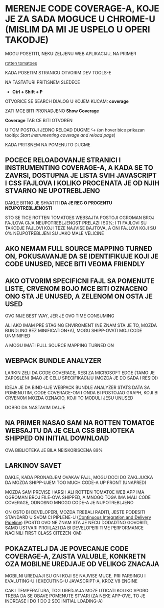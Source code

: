 # MERENJE CODE COVERAGE-A, KOJE JE ZA SADA MOGUCE U CHROME-U (MISLIM DA MI JE USPELO U OPERI TAKODJE)

MOGU POSETITI, NEKU ZELJENU WEB APLIKACIJU, NA PRIMER

[rotten tomatoes](https://www.rottentomatoes.com)

KADA POSETIM STRANICU OTVORIM DEV TOOLS-E

NA TASTATURI PRITISNEM SLEDECE

- **Ctrl + Shift + P**

OTVORICE SE SEARCH DIALOG U KOJEM KUCAM: **coverage**

ZATI MCE BITI PRONADJENO **Show Coverage**

**Coverage** TAB CE BITI OTVOREN

U TOM POSTOJI JEDNO RELOAD DUGME :arrow_right_hook: (on hover bice prikazan tooltip: *Start instrumenting coverage and reload page*)

KADA PRITSNEM NA POMENUTO DUGME

## POCECE RELOADOVANJE STRANICI I INSTRUMENTING COVERAGE-A, A KADA SE TO ZAVRSI, DOSTUPNA JE LISTA SVIH JAVASCRIPT I CSS FAJLOVA I KOLIKO PROCENATA JE OD NJIH STVARNO NE UPOTREBLJENO

DAKLE BITNO JE SHVATITI **DA JE REC O PROCENTU NEUPOTREBLJENOSTI**

STO SE TICE ROTTEN TOMATOES WEBSAJTA POSTOJI OGROMAN BROJ FAJLOVA CIJA NEUPOTREBLJENOST PRELAZI I 50%; I TI FAJLOVI SU TAKODJE FAJLOVI KOJI TEZE NAJVISE BAJTOVA, A ONI FAJLOVI KOJI SU 0% NEUPOTREBLJENI SU JAKO MALE VELICINE

## AKO NEMAM FULL SOURCE MAPPING TURNED ON, POKUSAVANJE DA SE IDENTIFIKUJE KOJI JE CODE UNUSED, NECE BITI VEOMA FRIENDLY

## AKO OTVORIM SPECIFICNI FAJL SA POMENUTE LISTE, CRVENOM BOJO MCE BITI OZNACENO ONO STA JE UNUSED, A ZELENOM ON OSTA JE USED

OVO NIJE BEST WAY, JER JE OVO TIME CONSUMING

ALI AKO IMAM PRE STAGING ENVIROMENT (NE ZNAM STA JE TO, MOZDA BUNDLING BEZ MINIFICATION*A), MOGU SHIPP-OVATI MOJ CODE UNMINIFIED

A MOGU IMATI FULL SOURCE MAPPING TURNED ON

## WEBPACK BUNDLE ANALYZER

LARKIN ZELI DA CODE COVERAGE, RESI ZA MICROSOFT EDGE (TAMO JE ZAPOSLEN) (MAO JE CELU SPECIFIKACIJU (MOZDA JE DO SADA I RESIO))

IDEJA JE DA BIND-UJE WEBPACK BUNDLE ANALYZER STATS DATA SA POMENUTIM, CODE COVERAGE-OM I ONDA BI POSTOJAO GRAPH, KOJI BI CRVENOM MOZDA OZNACIO, KOJI TO MODULI JESU UNUSED

DOBRO DA NASTAVIM DALJE

## NA PRIMER NASAO SAM NA ROTTEN TOMATOE WEBSAJTU DA JE CELA CSS BIBLIOTEKA SHIPPED ON INITIAL DOWNLOAD

OVA BIBLIOTEKA JE BILA NEISKORISCENA 89%

## LARKINOV SAVET

DAKLE, KADA PRONADJEM OVAKAV FAJL, MOGU DOCI DO ZAKLJUCKA DA MOZDA SHIPP-UJEM TOO MUCH CODE-A UP FRONT (UNAPRED)

MOZDA SAM PREVISE HARSH ALI ROTTEN TOMATOE WEB APP IMA OGROMAN BROJ FILE-OVA SHIPPED, A MNOGO TOGA IMA MALI CODE COVERAGE, ODNOSNO MNOGO CODE-A JE NUPOTREBLJENO

ON OSTO BI DEVELOPERI, MOZDA TREBALI RADITI, JESTE PODESITI STANDARD U SVOM CI PIPLENE-U ([Continuous Integration and Delivery Pipeline](https://codefresh.io/continuous-integration/continuous-integration-delivery-pipeline-important/)) (POSTO OVO NE ZNAM STA JE NECU DODADTNO GOVORITI, SAMO USTVARI PROIILAZI DA BI DEVELOPERI TIME PERFORMANCE NACINILI FIRST CLASS CITEZEN-OM)

## POKAZATELJ DA JE POVECANJE CODE COVERAGE-A, ZAISTA VALUBLE, KONKRETN OZA MOBILNE UREDJAJE OD VELIKOG ZNACAJA

MOBILNI UREDJAJI SU ONI KOJI SE NAJVISE MUCE, PRI PARSINGU I EVALUTING-U I EXECUTING-U JAVASCRIPT-A, KROZ V8 ENGINE

CAK I TEMPERATURA, TOG UREDJAJA MOZE UTICATI KOLIKO SPORO TREBA DA SE OBAVE POMENUTE STVARI (ZA NEKE APP-OVE, TO JE INCREASE I DO 1 DO 2 SEC INITIAL LOADING-A)
